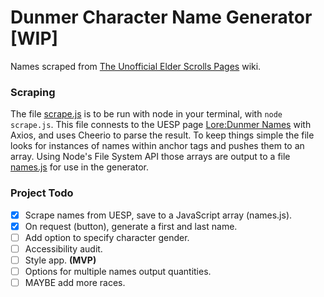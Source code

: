 # Dunmer Character Name Generator [WIP]

Names scraped from [The Unofficial Elder Scrolls Pages](https://en.uesp.net/wiki/Main_Page) wiki.

### Scraping

The file [scrape.js](./scrape.js) is to be run with node in your terminal, with `node scrape.js`.
This file connests to the UESP page [Lore:Dunmer Names](https://en.uesp.net/wiki/Lore:Dunmer_Names) with Axios, and uses Cheerio to parse the result. To keep things simple the file looks for instances of names within anchor tags and pushes them to an array. Using Node's File System API those arrays are output to a file [names.js](./src/names.js) for use in the generator.

### Project Todo
- [x] Scrape names from UESP, save to a JavaScript array (names.js).
- [x] On request (button), generate a first and last name.
- [ ] Add option to specify character gender.
- [ ] Accessibility audit.
- [ ] Style app. **(MVP)**
- [ ] Options for multiple names output quantities.
- [ ] MAYBE add more races.
